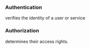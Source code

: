 ### Authentication
verifies the identity of a user or service
### Authorization 
determines their access rights. 
